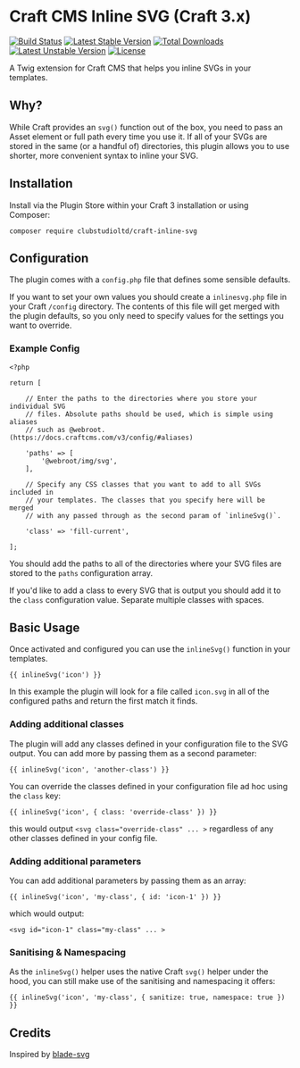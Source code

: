 # Craft CMS Inline SVG (Craft 3.x)
[![Build Status](https://travis-ci.com/clubstudioltd/craft-inline-svg.svg?branch=master)](https://travis-ci.com/clubstudioltd/craft-inline-svg)
[![Latest Stable Version](https://poser.pugx.org/clubstudioltd/craft-inline-svg/v/stable)](https://packagist.org/packages/clubstudioltd/craft-inline-svg)
[![Total Downloads](https://poser.pugx.org/clubstudioltd/craft-inline-svg/downloads)](https://packagist.org/packages/clubstudioltd/craft-inline-svg)
[![Latest Unstable Version](https://poser.pugx.org/clubstudioltd/craft-inline-svg/v/unstable)](https://packagist.org/packages/clubstudioltd/craft-inline-svg)
[![License](https://poser.pugx.org/clubstudioltd/craft-inline-svg/license)](https://packagist.org/packages/clubstudioltd/craft-inline-svg)

A Twig extension for Craft CMS that helps you inline SVGs in your templates.

## Why?
While Craft provides an `svg()` function out of the box, you need to pass an Asset element or full path every time you use it. If all of your SVGs are stored in the same (or a handful of) directories, this plugin allows you to use shorter, more convenient syntax to inline your SVG.

## Installation
Install via the Plugin Store within your Craft 3 installation or using Composer: 

```composer require clubstudioltd/craft-inline-svg```

## Configuration
The plugin comes with a `config.php` file that defines some sensible defaults.

If you want to set your own values you should create a `inlinesvg.php` file in your Craft `/config` directory. The contents of this file will get merged with the plugin defaults, so you only need to specify values for the settings you want to override.

### Example Config

```
<?php

return [

    // Enter the paths to the directories where you store your individual SVG
    // files. Absolute paths should be used, which is simple using aliases
    // such as @webroot. (https://docs.craftcms.com/v3/config/#aliases)

    'paths' => [
        '@webroot/img/svg',
    ],

    // Specify any CSS classes that you want to add to all SVGs included in
    // your templates. The classes that you specify here will be merged
    // with any passed through as the second param of `inlineSvg()`.

    'class' => 'fill-current',

];

```

You should add the paths to all of the directories where your SVG files are stored to the `paths` configuration array.

If you'd like to add a class to every SVG that is output you should add it to the `class` configuration value. Separate multiple classes with spaces.

## Basic Usage

Once activated and configured you can use the `inlineSvg()` function in your templates.

```
{{ inlineSvg('icon') }}
```

In this example the plugin will look for a file called `icon.svg` in all of the configured paths and return the first match it finds.

### Adding additional classes

The plugin will add any classes defined in your configuration file to the SVG output. You can add more by passing them as a second parameter:

```
{{ inlineSvg('icon', 'another-class') }}
```

You can override the classes defined in your configuration file ad hoc using the `class` key:

```
{{ inlineSvg('icon', { class: 'override-class' }) }}
```

this would output `<svg class="override-class" ... >` regardless of any other classes defined in your config file.

### Adding additional parameters

You can add additional parameters by passing them as an array:

```
{{ inlineSvg('icon', 'my-class', { id: 'icon-1' }) }}
```

which would output:

```
<svg id="icon-1" class="my-class" ... >
```

### Sanitising & Namespacing

As the `inlineSvg()` helper uses the native Craft `svg()` helper under the hood, you can still make use of the sanitising and namespacing it offers:

```
{{ inlineSvg('icon', 'my-class', { sanitize: true, namespace: true }) }}
```

## Credits

Inspired by [blade-svg](https://github.com/adamwathan/blade-svg)
